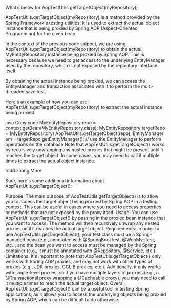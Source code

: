 What’s below for AopTestUtils.getTargetObject(myRepository);

AopTestUtils.getTargetObject(myRepository) is a method provided by the Spring Framework's testing utilities. It is used to extract the actual object instance that is being proxied by Spring AOP (Aspect-Oriented Programming) for the given bean.

In the context of the previous code snippet, we are using AopTestUtils.getTargetObject(myRepository) to obtain the actual MyEntityRepository instance being proxied by Spring AOP. This is necessary because we need to get access to the underlying EntityManager used by the repository, which is not exposed by the repository interface itself.

By obtaining the actual instance being proxied, we can access the EntityManager and transaction associated with it to perform the multi-threaded save test.

Here's an example of how you can use AopTestUtils.getTargetObject(myRepository) to extract the actual instance being proxied:

java
Copy code
MyEntityRepository repo = context.getBean(MyEntityRepository.class);
MyEntityRepository targetRepo = (MyEntityRepository) AopTestUtils.getTargetObject(repo);
EntityManager em = targetRepo.getEntityManager();
// use the EntityManager to perform operations on the database
Note that AopTestUtils.getTargetObject() works by recursively unwrapping any nested proxies that might be present until it reaches the target object. In some cases, you may need to call it multiple times to extract the actual object instance.



todd zhang
More

Sure, here's some additional information about AopTestUtils.getTargetObject():

Purpose: The main purpose of AopTestUtils.getTargetObject() is to allow you to access the target object being proxied by Spring AOP in a testing context. This can be useful in cases where you need to access properties or methods that are not exposed by the proxy itself.
Usage: You can use AopTestUtils.getTargetObject() by passing in the proxied bean instance that you want to access. The method will then recursively unwrap any nested proxies until it reaches the actual target object.
Requirements: In order to use AopTestUtils.getTargetObject(), your test class must be a Spring-managed bean (e.g., annotated with @SpringBootTest, @WebMvcTest, etc.), and the bean you want to access must be managed by the Spring container (e.g., it must be annotated with @Repository, @Service, etc.).
Limitations: It's important to note that AopTestUtils.getTargetObject() only works with Spring AOP proxies, and may not work with other types of proxies (e.g., JDK proxies, CGLIB proxies, etc.). Additionally, it only works with single-level proxies, so if you have multiple layers of proxies (e.g., a @Transactional proxy wrapping a @Cacheable proxy), you may need to call it multiple times to reach the actual target object.
Overall, AopTestUtils.getTargetObject() can be a useful tool in testing Spring applications, as it allows you to access the underlying objects being proxied by Spring AOP, which can be difficult to do otherwise.

